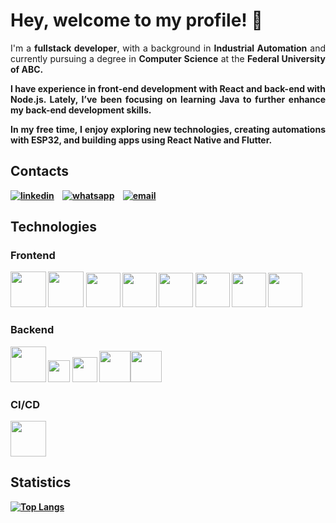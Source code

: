 # Hey, welcome to my profile! 👋
<p align="justify">I'm a <strong>fullstack developer</strong>, with a background in <strong>Industrial Automation</strong> and currently pursuing a degree in <strong>Computer Science</strong> at the <strong>Federal University of ABC<strong/>.</p>
<p align="justify">I have experience in <strong>front-end</strong> development with <strong>React</strong> and <strong>back-end</strong> with <strong>Node.js</strong>. Lately, I’ve been focusing on learning <strong>Java</strong> to further enhance my back-end development skills.</p>
<p align="justify">In my free time, I enjoy exploring <strong>new technologies</strong>, creating automations with <strong>ESP32</strong>, and building apps using <strong>React Native</strong> and <strong>Flutter.</strong></p>

## Contacts
[![linkedin](https://img.shields.io/badge/LinkedIn-007bb6.svg?style=for-the-badge&logo=Linkedin)](https://www.linkedin.com/in/ashiley-santiago/)&nbsp;&nbsp;&nbsp;
[![whatsapp](https://img.shields.io/badge/WhatsApp-34af23.svg?style=for-the-badge&logo=whatsapp&logoColor=white)](https://api.whatsapp.com/send?phone=5511976989145&text=Oi,%20Ashiley.%20Te%20achei%20no%20Github)&nbsp;&nbsp;&nbsp;
[![email](https://img.shields.io/badge/Email-da4d39.svg?style=for-the-badge&logo=Gmail&logoColor=white)](mailto:ashiley.santiago.r@gmail.com) 

## Technologies
### Frontend
<img src='https://user-images.githubusercontent.com/72052532/168717777-9a4b90d0-5a9f-43d1-be4e-3b1815cd76f3.png' height='57' > <img src='https://user-images.githubusercontent.com/72052532/168718252-2a823c5b-6166-4d3d-b386-99d714b39d6c.png' height='57' /> <img src='https://user-images.githubusercontent.com/72052532/168714477-59c0f3d4-8f34-4739-b984-560b220744ac.png' height='55' /> <img src='https://user-images.githubusercontent.com/72052532/168715966-6d16a401-214b-43b6-9ca0-400bff9efd4c.png' height='55'/> <img src='https://user-images.githubusercontent.com/72052532/168715266-fd9a308d-24c5-4a15-90e6-1e419abc4b90.png' height='55'/> <img src='https://user-images.githubusercontent.com/72052532/168716485-a871116d-7ea9-4a53-8725-12d4d72c31cb.png' height='55'/> <img src='https://user-images.githubusercontent.com/72052532/168717438-9ecafea2-df9a-4366-ba12-260de335c8b9.png' height='55'/> <img src='https://user-images.githubusercontent.com/72052532/168717109-b1eceda4-4756-4802-84d2-4061581d2b7b.png' height='55'/>
<br />

### Backend
<img src='https://camo.githubusercontent.com/311cbfed538b4cd6bdcfba8d39fdbd8cc79ff17e358c73508ab84f5d6d119664/68747470733a2f2f7374617469632d30302e69636f6e6475636b2e636f6d2f6173736574732e30302f6a6176612d69636f6e2d3135313178323034382d36696b78383330312e706e67' height='57'/>
<img src='https://user-images.githubusercontent.com/72052532/168718702-896385d9-0b79-459f-b677-66d933be39d2.png' height='35'/> <img src='https://user-images.githubusercontent.com/72052532/168719062-dbd01d94-ea07-48bb-b4c5-7289f02b7ddd.png' height='40'/> <img src='https://user-images.githubusercontent.com/72052532/168719538-45bedcfb-f634-48b8-9d35-8bc24c58694d.png' height='50'/><img src='https://camo.githubusercontent.com/54922db761f9998ca835943a0615a5c0842c6248da2d02d0cbda640649e51f0f/68747470733a2f2f63646e2d69636f6e732d706e672e666c617469636f6e2e636f6d2f3531322f353936382f353936383334322e706e67' height='50'/>
<br />

### CI/CD
<img src='https://user-images.githubusercontent.com/72052532/168719842-55a05732-a857-4bcb-820d-73e2f2a46c96.png' height='57'/>

## Statistics
[![Top Langs](https://github-readme-stats.vercel.app/api/top-langs/?username=AshileySabah&hide=html,css&count_private=true&theme=bear&hide_border=true&layout=donut&exclude_repo=screenmatch)](https://github.com/AshileySabah)
